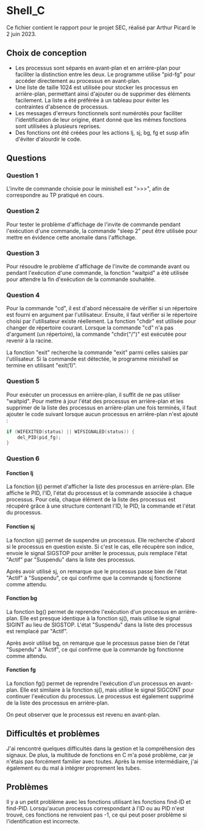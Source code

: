 # Shell_C

Ce fichier contient le rapport pour le projet SEC, réalisé par Arthur Picard le 2 juin 2023.

## Choix de conception

- Les processus sont séparés en avant-plan et en arrière-plan pour faciliter la distinction entre les deux. Le programme utilise "pid-fg" pour accéder directement au processus en avant-plan.
- Une liste de taille 1024 est utilisée pour stocker les processus en arrière-plan, permettant ainsi d'ajouter ou de supprimer des éléments facilement. La liste a été préférée à un tableau pour éviter les contraintes d'absence de processus.
- Les messages d'erreurs fonctionnels sont numérotés pour faciliter l'identification de leur origine, étant donné que les mêmes fonctions sont utilisées à plusieurs reprises.
- Des fonctions ont été créées pour les actions lj, sj, bg, fg et susp afin d'éviter d'alourdir le code.

## Questions

### Question 1

L'invite de commande choisie pour le minishell est ">>>", afin de correspondre au TP pratiqué en cours.

### Question 2

Pour tester le problème d'affichage de l'invite de commande pendant l'exécution d'une commande, la commande "sleep 2" peut être utilisée pour mettre en évidence cette anomalie dans l'affichage.

### Question 3

Pour résoudre le problème d'affichage de l'invite de commande avant ou pendant l'exécution d'une commande, la fonction "waitpid" a été utilisée pour attendre la fin d'exécution de la commande souhaitée.

### Question 4

Pour la commande "cd", il est d'abord nécessaire de vérifier si un répertoire est fourni en argument par l'utilisateur. Ensuite, il faut vérifier si le répertoire choisi par l'utilisateur existe réellement. La fonction "chdir" est utilisée pour changer de répertoire courant. Lorsque la commande "cd" n'a pas d'argument (un répertoire), la commande "chdir("/")" est exécutée pour revenir à la racine.

La fonction "exit" recherche la commande "exit" parmi celles saisies par l'utilisateur. Si la commande est détectée, le programme minishell se termine en utilisant "exit(1)".

### Question 5

Pour exécuter un processus en arrière-plan, il suffit de ne pas utiliser "waitpid". Pour mettre à jour l'état des processus en arrière-plan et les supprimer de la liste des processus en arrière-plan une fois terminés, il faut ajouter le code suivant lorsque aucun processus en arrière-plan n'est ajouté :

```c
if (WIFEXITED(status) || WIFSIGNALED(status)) {
    del_PID(pid_fg);
}
```

### Question 6

#### Fonction lj

La fonction lj() permet d'afficher la liste des processus en arrière-plan. Elle affiche le PID, l'ID, l'état du processus et la commande associée à chaque processus. Pour cela, chaque élément de la liste des processus est récupéré grâce à une structure contenant l'ID, le PID, la commande et l'état du processus.

#### Fonction sj

La fonction sj() permet de suspendre un processus. Elle recherche d'abord si le processus en question existe. Si c'est le cas, elle récupère son indice, envoie le signal SIGSTOP pour arrêter le processus, puis remplace l'état "Actif" par "Suspendu" dans la liste des processus.

Après avoir utilisé sj, on remarque que le processus passe bien de l'état "Actif" à "Suspendu", ce qui confirme que la commande sj fonctionne comme attendu.

#### Fonction bg

La fonction bg() permet de reprendre l'exécution d'un processus en arrière-plan. Elle est presque identique à la fonction sj(), mais utilise le signal SIGINT au lieu de SIGSTOP. L'état "Suspendu" dans la liste des processus est remplacé par "Actif".

Après avoir utilisé bg, on remarque que le processus passe bien de l'état "Suspendu" à "Actif", ce qui confirme que la commande bg fonctionne comme attendu.

#### Fonction fg

La fonction fg() permet de reprendre l'exécution d'un processus en avant-plan. Elle est similaire à la fonction sj(), mais utilise le signal SIGCONT pour continuer l'exécution du processus. Le processus est également supprimé de la liste des processus en arrière-plan.

On peut observer que le processus est revenu en avant-plan.

## Difficultés et problèmes

J'ai rencontré quelques difficultés dans la gestion et la compréhension des signaux. De plus, la multitude de fonctions en C m'a posé problème, car je n'étais pas forcément familier avec toutes. Après la remise intermédiaire, j'ai également eu du mal à intégrer proprement les tubes.

## Problèmes

Il y a un petit problème avec les fonctions utilisant les fonctions find-ID et find-PID. Lorsqu'aucun processus correspondant à l'ID ou au PID n'est trouvé, ces fonctions ne renvoient pas -1, ce qui peut poser problème si l'identification est incorrecte.
